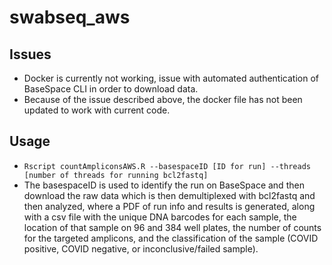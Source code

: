 # swabseq_aws

## Issues
* Docker is currently not working, issue with automated authentication of BaseSpace CLI in order to download data.
* Because of the issue described above, the docker file has not been updated to work with current code.


## Usage
 * `Rscript countAmpliconsAWS.R --basespaceID [ID for run] --threads [number of threads for running bcl2fastq]`
 * The basespaceID is used to identify the run on BaseSpace and then download the raw data which is then demultiplexed with bcl2fastq and then analyzed, where a PDF of run info and results is generated, along with a csv file with the unique DNA barcodes for each sample, the location of that sample on 96 and 384 well plates, the number of counts for the targeted amplicons, and the classification of the sample (COVID positive, COVID negative, or inconclusive/failed sample).

